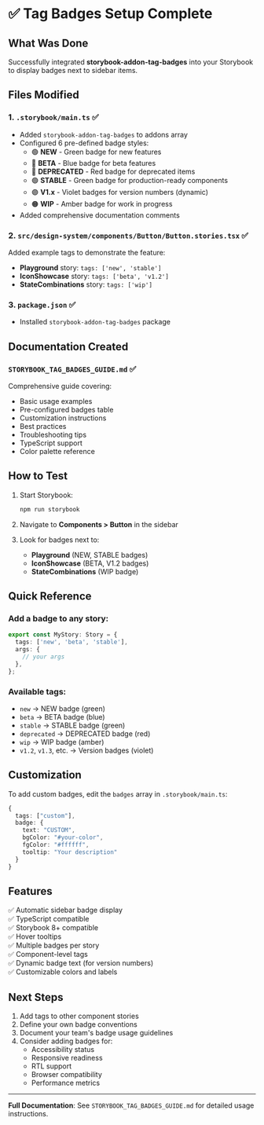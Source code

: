 # ✅ Tag Badges Setup Complete

## What Was Done

Successfully integrated **storybook-addon-tag-badges** into your Storybook to display badges next to sidebar items.

## Files Modified

### 1. `.storybook/main.ts` ✅
- Added `storybook-addon-tag-badges` to addons array
- Configured 6 pre-defined badge styles:
  - 🟢 **NEW** - Green badge for new features
  - 🔵 **BETA** - Blue badge for beta features
  - 🔴 **DEPRECATED** - Red badge for deprecated items
  - 🟢 **STABLE** - Green badge for production-ready components
  - 🟣 **V1.x** - Violet badges for version numbers (dynamic)
  - 🟠 **WIP** - Amber badge for work in progress
- Added comprehensive documentation comments

### 2. `src/design-system/components/Button/Button.stories.tsx` ✅
Added example tags to demonstrate the feature:
- **Playground** story: `tags: ['new', 'stable']`
- **IconShowcase** story: `tags: ['beta', 'v1.2']`
- **StateCombinations** story: `tags: ['wip']`

### 3. `package.json` ✅
- Installed `storybook-addon-tag-badges` package

## Documentation Created

### `STORYBOOK_TAG_BADGES_GUIDE.md` ✅
Comprehensive guide covering:
- Basic usage examples
- Pre-configured badges table
- Customization instructions
- Best practices
- Troubleshooting tips
- TypeScript support
- Color palette reference

## How to Test

1. Start Storybook:
   ```bash
   npm run storybook
   ```

2. Navigate to **Components > Button** in the sidebar

3. Look for badges next to:
   - **Playground** (NEW, STABLE badges)
   - **IconShowcase** (BETA, V1.2 badges)
   - **StateCombinations** (WIP badge)

## Quick Reference

### Add a badge to any story:

```typescript
export const MyStory: Story = {
  tags: ['new', 'beta', 'stable'],
  args: {
    // your args
  },
};
```

### Available tags:
- `new` → NEW badge (green)
- `beta` → BETA badge (blue)
- `stable` → STABLE badge (green)
- `deprecated` → DEPRECATED badge (red)
- `wip` → WIP badge (amber)
- `v1.2`, `v1.3`, etc. → Version badges (violet)

## Customization

To add custom badges, edit the `badges` array in `.storybook/main.ts`:

```typescript
{
  tags: ["custom"],
  badge: {
    text: "CUSTOM",
    bgColor: "#your-color",
    fgColor: "#ffffff",
    tooltip: "Your description"
  }
}
```

## Features

✅ Automatic sidebar badge display  
✅ TypeScript compatible  
✅ Storybook 8+ compatible  
✅ Hover tooltips  
✅ Multiple badges per story  
✅ Component-level tags  
✅ Dynamic badge text (for version numbers)  
✅ Customizable colors and labels  

## Next Steps

1. Add tags to other component stories
2. Define your own badge conventions
3. Document your team's badge usage guidelines
4. Consider adding badges for:
   - Accessibility status
   - Responsive readiness
   - RTL support
   - Browser compatibility
   - Performance metrics

---

**Full Documentation**: See `STORYBOOK_TAG_BADGES_GUIDE.md` for detailed usage instructions.

